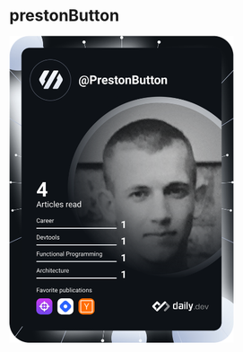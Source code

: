 # prestonButton

<a href="https://app.daily.dev/DailyDevTips"><img src="https://github.com/prestonButton/prestonButton/blob/main/devcard.svg" width="400" alt="Preston Button's Dev Card"/></a>

